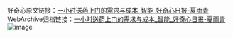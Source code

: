 好奇心原文链接：[一小时送药上门的需求与成本_智能_好奇心日报-夏雨青](https://www.qdaily.com/articles/5233.html)
WebArchive归档链接：[一小时送药上门的需求与成本_智能_好奇心日报-夏雨青](http://web.archive.org/web/20190623164245/https://www.qdaily.com/articles/5233.html)
![image](http://ww3.sinaimg.cn/large/007d5XDply1g3wgrw5h48j30u042l1kx)
